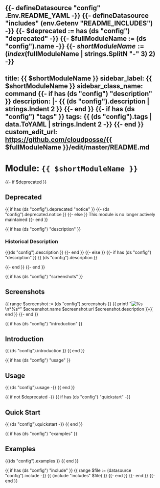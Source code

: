 {{- defineDatasource "config" .Env.README_YAML -}}
{{- defineDatasource "includes" (env.Getenv "README_INCLUDES") -}}
{{- $deprecated := has (ds "config") "deprecated" -}}
{{- $fullModuleName := (ds "config").name -}}
{{- $shortModuleName := (index ($fullModuleName | strings.SplitN "-" 3) 2) -}}
---
title: {{ $shortModuleName }}
sidebar_label: {{ $shortModuleName }}
sidebar_class_name: command
{{- if has (ds "config") "description" }}
description: |-
{{ (ds "config").description | strings.Indent 2 }}
{{- end }}
{{- if has (ds "config") "tags" }}
tags:
{{ (ds "config").tags | data.ToYAML | strings.Indent 2 -}}
{{- end }}
custom_edit_url: https://github.com/cloudposse/{{ $fullModuleName }}/edit/master/README.md
---

# Module: `{{ $shortModuleName }}`

{{- if $deprecated }}
## Deprecated

{{ if has (ds "config").deprecated "notice" }}
  {{- (ds "config").deprecated.notice }}
{{- else }}
  This module is no longer actively maintained
{{- end }}

{{ if has (ds "config") "description" }}
### Historical Description

{{(ds "config").description }}
{{- end }}
{{- else }}
{{- if has (ds "config") "description" }}
{{ (ds "config").description }}

{{- end }}
{{- end }}

{{ if has (ds "config") "screenshots" }}
## Screenshots

{{ range $screenshot := (ds "config").screenshots }}
{{ printf "![%s](%s)\n*%s*" $screenshot.name $screenshot.url $screenshot.description }}{{ end }}
{{- end }}

{{ if has (ds "config") "introduction" }}
## Introduction

{{ (ds "config").introduction }}
{{ end }}

{{ if has (ds "config") "usage" }}
## Usage

{{ (ds "config").usage -}}
{{ end }}

{{ if not $deprecated -}}
{{ if has (ds "config") "quickstart" -}}
## Quick Start

{{ (ds "config").quickstart -}}
{{ end }}

{{ if has (ds "config") "examples" }}
## Examples

{{(ds "config").examples }}
{{ end }}

{{ if has (ds "config") "include" }}
{{ range $file := (datasource "config").include -}}
{{ (include "includes" $file) }}
{{- end }}
{{- end }}
{{- end }}
